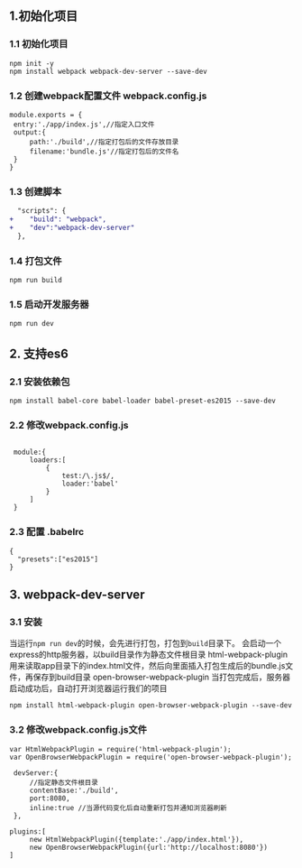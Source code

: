 ## 1.初始化项目
### 1.1 初始化项目
```
npm init -y
npm install webpack webpack-dev-server --save-dev
```

### 1.2 创建webpack配置文件 webpack.config.js
```
module.exports = {
 entry:'./app/index.js',//指定入口文件
 output:{
     path:'./build',//指定打包后的文件存放目录
     filename:'bundle.js'//指定打包后的文件名
 }
}
```

### 1.3 创建脚本
```diff
  "scripts": {
+    "build": "webpack",
+    "dev":"webpack-dev-server"
  },
```

### 1.4 打包文件
```
npm run build
```

### 1.5 启动开发服务器
```
npm run dev
```


## 2. 支持es6
### 2.1 安装依赖包
```
npm install babel-core babel-loader babel-preset-es2015 --save-dev
```
### 2.2 修改webpack.config.js
```

 module:{
     loaders:[
         {
             test:/\.js$/,
             loader:'babel'
         }
     ]
 }
```

### 2.3 配置 .babelrc
```
{
  "presets":["es2015"]
}
```

## 3. webpack-dev-server
### 3.1 安装
当运行`npm run dev`的时候，会先进行打包，打包到`build`目录下。
会启动一个express的http服务器，以build目录作为静态文件根目录
html-webpack-plugin 用来读取app目录下的index.html文件，然后向里面插入打包生成后的bundle.js文件，再保存到build目录
open-browser-webpack-plugin  当打包完成后，服务器启动成功后，自动打开浏览器运行我们的项目
```
npm install html-webpack-plugin open-browser-webpack-plugin --save-dev
```

### 3.2 修改webpack.config.js文件
```
var HtmlWebpackPlugin = require('html-webpack-plugin');
var OpenBrowserWebpackPlugin = require('open-browser-webpack-plugin');

 devServer:{
     //指定静态文件根目录
     contentBase:'./build',
     port:8080,
     inline:true //当源代码变化后自动重新打包并通知浏览器刷新
 },
 
plugins:[
     new HtmlWebpackPlugin({template:'./app/index.html'}),
     new OpenBrowserWebpackPlugin({url:'http://localhost:8080'})
]
 
```